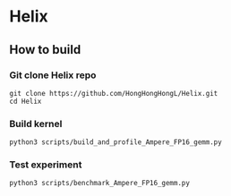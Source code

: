 # Helix

## How to build

### Git clone Helix repo

```
git clone https://github.com/HongHongHongL/Helix.git
cd Helix
```

### Build kernel

```
python3 scripts/build_and_profile_Ampere_FP16_gemm.py
```

### Test experiment

```
python3 scripts/benchmark_Ampere_FP16_gemm.py
```
